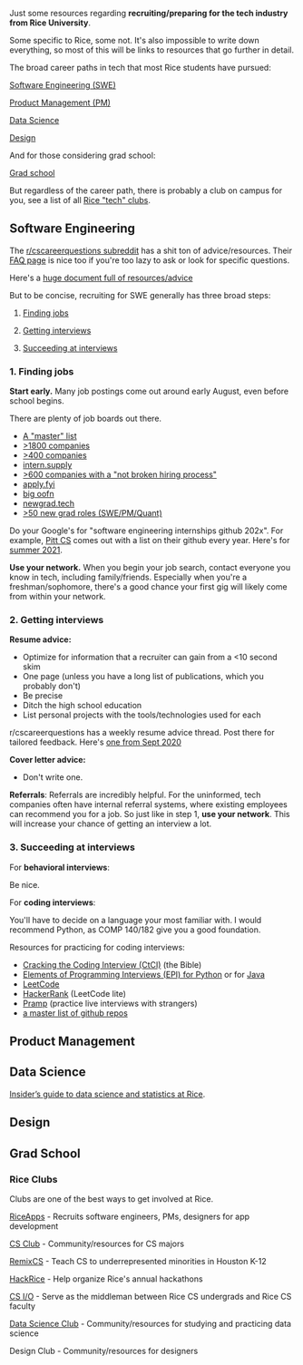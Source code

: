 Just some resources regarding **recruiting/preparing for the tech industry from Rice University**.

Some specific to Rice, some not.
It's also impossible to write down everything, so most of this will be links to resources that go further in detail.

The broad career paths in tech that most Rice students have pursued:

[Software Engineering (SWE)](#software-engineering)

[Product Management (PM)](#product-management)

[Data Science](#data-science)

[Design](#data-science)

And for those considering grad school:

[Grad school](#grad-school)

But regardless of the career path, there is probably a club on campus for you, see a list of all [Rice "tech" clubs](#rice-clubs).

## Software Engineering

The [r/cscareerquestions subreddit](https://www.reddit.com/r/cscareerquestions/) has a shit ton of advice/resources. Their [FAQ page](https://www.reddit.com/r/cscareerquestions/wiki/index) is nice too if you're too lazy to ask or look for specific questions.

Here's a [huge document full of resources/advice](https://docs.google.com/document/d/1iGhuCA267Zp7vBcwSR8mzUUHvfOI7JRnK-RRoDZiJIU/edit?usp=sharing)

But to be concise, recruiting for SWE generally has three broad steps:

1. [Finding jobs](#1-finding-jobs)

2. [Getting interviews](#2-getting-interviews)

3. [Succeeding at interviews](#3-succeeding-at-interviews)

### 1. Finding jobs

**Start early.** Many job postings come out around early August, even before school begins.


There are plenty of job boards out there.
- [A "master" list](https://docs.google.com/document/d/1iGhuCA267Zp7vBcwSR8mzUUHvfOI7JRnK-RRoDZiJIU/edit?usp=sharing)
- [>1800 companies](https://docs.google.com/spreadsheets/d/1TrPJt4g2q7NIP0FDMqx-iewHXVQZHWEzXPvt2DJqp2g/edit#gid=0)
- [>400 companies](https://github.com/j-delaney/easy-application)
- [intern.supply](https://intern.supply/)
- [>600 companies with a "not broken hiring process"](https://airtable.com/shr3eGPDm3wGjT2gA/tbluCbToxQ2knSLhh/viwmFR062GOjG4cjs)
- [apply.fyi](https://apply.fyi/)
- [big oofn](https://www.bigoofn.com/search)
- [newgrad.tech](https://www.newgrad.tech/)
- [>50 new grad roles (SWE/PM/Quant)](https://github.com/jonathancai11/new-grad-2021)


Do your Google's for "software engineering internships github 202x".
For example, [Pitt CS](https://github.com/Pitt-CSC) comes out with a list on their github every year. Here's for [summer 2021](https://github.com/Pitt-CSC/Summer2021-Internships).

**Use your network.** When you begin your job search, contact everyone you know in tech, including family/friends. Especially when you're a freshman/sophomore, there's a good chance your first gig will likely come from within your network.

### 2. Getting interviews

**Resume advice:**
- Optimize for information that a recruiter can gain from a <10 second skim
- One page (unless you have a long list of publications, which you probably don't)
- Be precise
- Ditch the high school education
- List personal projects with the tools/technologies used for each

r/cscareerquestions has a weekly resume advice thread. Post there for tailored feedback. Here's [one from Sept 2020](https://www.reddit.com/r/cscareerquestions/comments/it3qod/resume_advice_thread_september_15_2020/)

**Cover letter advice:**
- Don't write one.

**Referrals**: Referrals are incredibly helpful. For the uninformed, tech companies often have internal referral systems, where existing employees can recommend you for a job.  So just like in step 1, **use your network**. This will increase your chance of getting an interview a lot.


### 3. Succeeding at interviews

For **behavioral interviews**:

Be nice.

For **coding interviews**:

You'll have to decide on a language your most familiar with. I would recommend Python, as COMP 140/182 give you a good foundation.

Resources for practicing for coding interviews:
- [Cracking the Coding Interview (CtCI)](https://github.com/alxerg/Books-1/blob/master/Cracking%20the%20Coding%20Interview%2C%206th%20Edition%20189%20Programming%20Questions%20and%20Solutions.pdf) (the Bible)
- [Elements of Programming Interviews (EPI) for Python](https://www.amazon.com/Elements-Programming-Interviews-Python-Insiders/dp/1537713949) or for [Java](https://www.amazon.com/Elements-Programming-Interviews-Java-Insiders/dp/1517671272)
- [LeetCode](https://leetcode.com/)
- [HackerRank](https://www.hackerrank.com/) (LeetCode lite)
- [Pramp](https://www.pramp.com/dashboard) (practice live interviews with strangers)
- [a master list of github repos](https://docs.google.com/document/d/1oPs9cE5JPPF6o8ftUbk7WqGN7iqzeTEUwvRjldX0dco/edit)

## Product Management

## Data Science

[Insider’s guide to data science and statistics at Rice](https://docs.google.com/document/d/1oh7xZY-yiFBhNTqLp_1DpTIJmonBZpRnqrH_aGTCkZs/edit?usp=sharing).

## Design

## Grad School

### Rice Clubs

Clubs are one of the best ways to get involved at Rice.

[RiceApps](http://riceapps.org/) - Recruits software engineers, PMs, designers for app development

[CS Club](http://csclub.rice.edu/) - Community/resources for CS majors

[RemixCS](http://remixcs.rice.edu/) - Teach CS to underrepresented minorities in Houston K-12 

[HackRice](https://hack.rice.edu/) - Help organize Rice's annual hackathons

[CS I/O](http://csclub.rice.edu/csio) - Serve as the middleman between Rice CS undergrads and Rice CS faculty

[Data Science Club](https://datasci.rice.edu/) - Community/resources for studying and practicing data science

Design Club - Community/resources for designers


